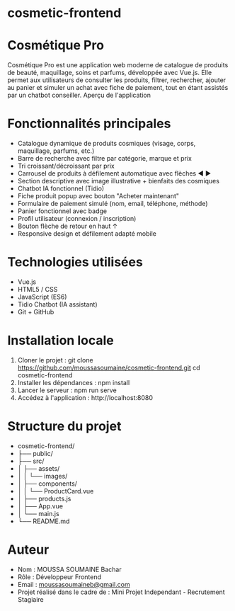 # cosmetic-frontend


# Cosmétique Pro

 Cosmétique Pro est une application web moderne de catalogue de produits de beauté, maquillage, soins
 et parfums, développée avec Vue.js. Elle permet aux utilisateurs de consulter les produits, filtrer, rechercher,
 ajouter au panier et simuler un achat avec fiche de paiement, tout en étant assistés par un chatbot
 conseiller.
 Aperçu de l'application

# Fonctionnalités principales
 
 - Catalogue dynamique de produits cosmiques (visage, corps, maquillage, parfums, etc.)
 - Barre de recherche avec filtre par catégorie, marque et prix
 - Tri croissant/décroissant par prix
 - Carrousel de produits à défilement automatique avec flèches ◀ ▶
 - Section descriptive avec image illustrative + bienfaits des cosmiques
 - Chatbot IA fonctionnel (Tidio)
 - Fiche produit popup avec bouton "Acheter maintenant"
 - Formulaire de paiement simulé (nom, email, téléphone, méthode)
 - Panier fonctionnel avec badge
 - Profil utilisateur (connexion / inscription)
 - Bouton flèche de retour en haut ↑
 - Responsive design et défilement adapté mobile

# Technologies utilisées
 
- Vue.js 
- HTML5 / CSS
- JavaScript (ES6)
- Tidio Chatbot (IA assistant)
- Git + GitHub
 
 # Installation locale
 1. Cloner le projet :
 git clone https://github.com/moussasoumaine/cosmetic-frontend.git
 cd cosmetic-frontend
 2. Installer les dépendances :
 npm install
 3. Lancer le serveur :
 npm run serve
 4. Accédez à l'application :
 http://localhost:8080

# Structure du projet

* cosmetic-frontend/
* ├── public/
* ├── src/
* │   ├── assets/
* │   │   └── images/
* │   ├── components/
* │   │   └── ProductCard.vue
* │   ├── products.js
* │   ├── App.vue
* │   └── main.js
* └── README.md

# Auteur

- Nom : MOUSSA SOUMAINE Bachar
- Rôle : Développeur Frontend
- Email : moussasoumaineb@gmail.com
- Projet réalisé dans le cadre de : Mini Projet Independant - Recrutement Stagiaire